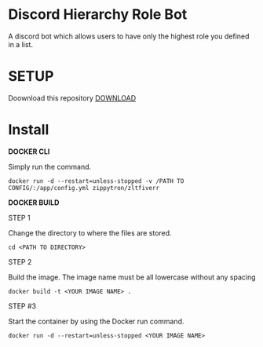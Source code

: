 # Discord Hierarchy Role Bot
A discord bot which allows users to have only the highest role you defined in a list.

# SETUP

Doownload this repository [DOWNLOAD](https://github.com/zluckytraveler/discord-hierarchy-roles/archive/refs/heads/main.zip) 

# Install
**DOCKER CLI**

Simply run the command.

```docker run -d --restart=unless-stopped -v /PATH TO CONFIG/:/app/config.yml zippytron/zltfiverr```


**DOCKER BUILD**

STEP 1

Change the directory to where the files are stored.

```cd <PATH TO DIRECTORY>```

STEP 2

Build the image. The image name must be all lowercase without any spacing

```docker build -t <YOUR IMAGE NAME> .```

STEP #3

Start the container by using the Docker run command.

```docker run -d --restart=unless-stopped <YOUR IMAGE NAME>```
